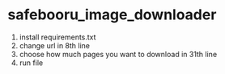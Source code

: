 # safebooru_image_downloader
1) install requirements.txt
2) change url in 8th line
3) choose how much pages you want to download in 31th line
4) run file
